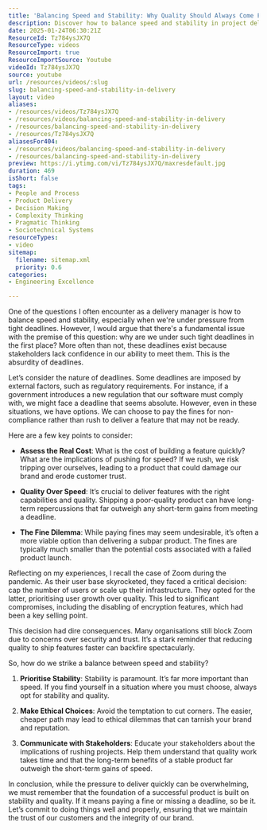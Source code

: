 ```yaml
---
title: 'Balancing Speed and Stability: Why Quality Should Always Come First in Delivery Management'
description: Discover how to balance speed and stability in project delivery. Learn why prioritising quality over tight deadlines is essential for long-term success.
date: 2025-01-24T06:30:21Z
ResourceId: Tz784ysJX7Q
ResourceType: videos
ResourceImport: true
ResourceImportSource: Youtube
videoId: Tz784ysJX7Q
source: youtube
url: /resources/videos/:slug
slug: balancing-speed-and-stability-in-delivery
layout: video
aliases:
- /resources/videos/Tz784ysJX7Q
- /resources/videos/balancing-speed-and-stability-in-delivery
- /resources/balancing-speed-and-stability-in-delivery
- /resources/Tz784ysJX7Q
aliasesFor404:
- /resources/videos/balancing-speed-and-stability-in-delivery
- /resources/balancing-speed-and-stability-in-delivery
preview: https://i.ytimg.com/vi/Tz784ysJX7Q/maxresdefault.jpg
duration: 469
isShort: false
tags:
- People and Process
- Product Delivery
- Decision Making
- Complexity Thinking
- Pragmatic Thinking
- Sociotechnical Systems
resourceTypes:
- video
sitemap:
  filename: sitemap.xml
  priority: 0.6
categories:
- Engineering Excellence

---
```

One of the questions I often encounter as a delivery manager is how to balance speed and stability, especially when we're under pressure from tight deadlines. However, I would argue that there's a fundamental issue with the premise of this question: why are we under such tight deadlines in the first place? More often than not, these deadlines exist because stakeholders lack confidence in our ability to meet them. This is the absurdity of deadlines.

Let’s consider the nature of deadlines. Some deadlines are imposed by external factors, such as regulatory requirements. For instance, if a government introduces a new regulation that our software must comply with, we might face a deadline that seems absolute. However, even in these situations, we have options. We can choose to pay the fines for non-compliance rather than rush to deliver a feature that may not be ready. 

Here are a few key points to consider:

- **Assess the Real Cost**: What is the cost of building a feature quickly? What are the implications of pushing for speed? If we rush, we risk tripping over ourselves, leading to a product that could damage our brand and erode customer trust. 

- **Quality Over Speed**: It’s crucial to deliver features with the right capabilities and quality. Shipping a poor-quality product can have long-term repercussions that far outweigh any short-term gains from meeting a deadline. 

- **The Fine Dilemma**: While paying fines may seem undesirable, it’s often a more viable option than delivering a subpar product. The fines are typically much smaller than the potential costs associated with a failed product launch.

Reflecting on my experiences, I recall the case of Zoom during the pandemic. As their user base skyrocketed, they faced a critical decision: cap the number of users or scale up their infrastructure. They opted for the latter, prioritising user growth over quality. This led to significant compromises, including the disabling of encryption features, which had been a key selling point. 

This decision had dire consequences. Many organisations still block Zoom due to concerns over security and trust. It’s a stark reminder that reducing quality to ship features faster can backfire spectacularly. 

So, how do we strike a balance between speed and stability? 

1. **Prioritise Stability**: Stability is paramount. It’s far more important than speed. If you find yourself in a situation where you must choose, always opt for stability and quality.

2. **Make Ethical Choices**: Avoid the temptation to cut corners. The easier, cheaper path may lead to ethical dilemmas that can tarnish your brand and reputation.

3. **Communicate with Stakeholders**: Educate your stakeholders about the implications of rushing projects. Help them understand that quality work takes time and that the long-term benefits of a stable product far outweigh the short-term gains of speed.

In conclusion, while the pressure to deliver quickly can be overwhelming, we must remember that the foundation of a successful product is built on stability and quality. If it means paying a fine or missing a deadline, so be it. Let’s commit to doing things well and properly, ensuring that we maintain the trust of our customers and the integrity of our brand.
